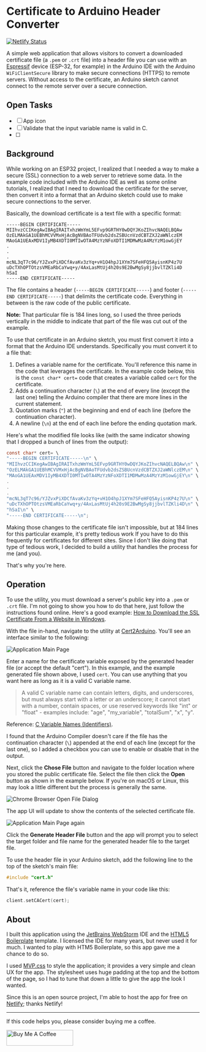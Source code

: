 # Certificate to Arduino Header Converter

[![Netlify Status](https://api.netlify.com/api/v1/badges/1cb13784-5016-476c-9036-57b4e78bca83/deploy-status)](https://app.netlify.com/sites/cert2arduino/deploys)

A simple web application that allows visitors to convert a downloaded certificate file (a `.pem` or `.crt` file) into a header file you can use with an [Espressif](https://www.espressif.com/) device (ESP-32, for example) in the Arduino IDE with the Arduino `WiFiClientSecure` library to make secure connections (HTTPS) to remote servers. Without access to the certificate, an Arduino sketch cannot connect to the remote server over a secure connection.

## Open Tasks

- [ ] App icon
- [ ] Validate that the input variable name is valid in C.
- [ ]

## Background

While working on an ESP32 project, I realized that I needed a way to make a secure (SSL) connection to a web server to retrieve some data. In the example code included with the Arduino IDE as well as some online tutorials, I realized that I need to download the certificate for the server, then convert it into a format that an Arduino sketch could use to make secure connections to the server.

Basically, the download certificate is a text file with a specific format:

```text
-----BEGIN CERTIFICATE-----
MIIhvzCCIKegAwIBAgIRAITxhzWmYmL5EFvp9GRTHY0wDQYJKoZIhvcNAQELBQAw
OzELMAkGA1UEBhMCVVMxHjAcBgNVBAoTFUdvb2dsZSBUcnVzdCBTZXJ2aWNlczEM
MAoGA1UEAxMDV1IyMB4XDTI0MTIwOTA4MzYzNFoXDTI1MDMwMzA4MzYzM1owGjEY
.
.
.
mcNL3qT7c96/YJZvxPiXDCfAvaKv3zYq+vH1O4hpJ1XYm7SFeHFQ5AyisnKP4z7U
uDcTXhOPTOtzsVMEaRbCaYwq+y/4AxLasMtUj4h20s9E2BwMgSy8jjbvlTZKli4D
hSaI
-----END CERTIFICATE-----
```

The file contains a header (`-----BEGIN CERTIFICATE-----`) and footer (`-----END CERTIFICATE-----`) that delimits the certificate code. Everything in between is the raw code of the public certificate.

**Note:** That particular file is 184 lines long, so I used the three periods vertically  in the middle to indicate that part of the file was cut out of the example.

To use that certificate in an Arduino sketch,  you must first convert it into a format that the Arduino IDE understands. Specifically you must convert it to a file that:

1. Defines a variable name for the certificate. You'll reference this name in the code that leverages the certificate. In the example code below, this is the `const char* cert=` code that creates a variable called `cert` for the certificate.
2. Adds a continuation character (`\`) at the end of every line (except the last one) telling the Arduino compiler that there are more lines in the current statement.
3. Quotation marks (`"`) at the beginning and end of each line (before the continuation character).
4. A newline (`\n`) at the end of each line before the ending quotation mark.

Here's what the modified file looks like (with the same indicator showing that I dropped a bunch of lines from the output):

```c
const char* cert= \
"-----BEGIN CERTIFICATE-----\n" \
"MIIhvzCCIKegAwIBAgIRAITxhzWmYmL5EFvp9GRTHY0wDQYJKoZIhvcNAQELBQAw\n" \
"OzELMAkGA1UEBhMCVVMxHjAcBgNVBAoTFUdvb2dsZSBUcnVzdCBTZXJ2aWNlczEM\n" \
"MAoGA1UEAxMDV1IyMB4XDTI0MTIwOTA4MzYzNFoXDTI1MDMwMzA4MzYzM1owGjEY\n" \
.
.
.
"mcNL3qT7c96/YJZvxPiXDCfAvaKv3zYq+vH1O4hpJ1XYm7SFeHFQ5AyisnKP4z7U\n" \
"uDcTXhOPTOtzsVMEaRbCaYwq+y/4AxLasMtUj4h20s9E2BwMgSy8jjbvlTZKli4D\n" \
"hSaI\n" \
"-----END CERTIFICATE-----\n";
```

Making those changes to the certificate file isn't impossible, but at 184 lines for this particular example, it's pretty tedious work If you have to do this frequently for certificates for different sites. Since I don't like doing that type of tedious work, I decided to build a utility that handles the process for me (and you).

That's why you're here.

## Operation

To use the utility, you must download a server's public key into a `.pem` or `.crt` file. I'm not going to show you how to do that here, just follow the instructions found online. Here's a good example: [How to Download the SSL Certificate From a Website in Windows](https://www.instructables.com/How-to-Download-the-SSL-Certificate-From-a-Website/).

With the file in-hand, navigate to the utility at [Cert2Arduino](https://cert2arduino.netlify.app/). You'll see an interface similar to the following:

![Application Main Page](images/figure-01.png)

Enter a name for the certificate variable exposed by the generated header file (or accept the default "cert"). In this example, and the example generated file shown above, I used `cert`. You can use anything that you want here as long as it is a valid C variable name.

> A valid C variable name can contain letters, digits, and underscores, but must always start with a letter or an underscore; it cannot start with a number, contain spaces, or use reserved keywords like "int" or "float" - examples include: "age", "my_variable", "totalSum", "x", "y".

Reference: [C Variable Names (Identifiers)](https://www.w3schools.com/c/c_variables_names.php).

I found that the Arduino Compiler doesn't care if the file has the continuation character (`\`) appended at the end of each line (except for the last one), so I added a checkbox you can use to enable or disable that in the output.

Next, click the **Chose File** button and navigate to the folder location where you stored the public certificate file. Select the file then click the **Open** button as shown in the example below. If you're on macOS or Linux, this may look a little different but the process is generally the same.

![Chrome Browser Open File Dialog](images/figure-02.png)

The app UI will update to show the contents of the selected certificate file.

![Application Main Page again](images/figure-03.png)

Click the <strong>Generate Header File</strong> button and the app will prompt you to select the target folder and file name for the generated header file to the target file.

To use the header file in your Arduino sketch, add the following line to the top of the sketch's main file:

```c
#include "cert.h"
```

That's it, reference the file's variable name in your code like this:

```c
client.setCACert(cert);
```


## About

I built this application using the [JetBrains WebStorm](https://www.jetbrains.com/webstorm/) IDE and the [HTML5 Boilerplate](https://html5boilerplate.com/) template. I licensed the IDE for many years, but never used it for much. I wanted to play with HTM5 Boilerplate, so this app gave me a chance to do so.

I used [MVP.css](https://github.com/andybrewer/mvp) to style the application; it provides a very simple and clean UX for the app. The stylesheet uses huge padding at the top and the bottom of the page, so I had to tune that down a little to give the app the look I wanted.

Since this is an open source project, I'm able to host the app for free on [Netlify](https://www.netlify.com/); thanks Netlify!

---

If this code helps you, please consider buying me a coffee.

<a href="https://www.buymeacoffee.com/johnwargo" target="_blank"><img src="https://cdn.buymeacoffee.com/buttons/default-orange.png" alt="Buy Me A Coffee" height="41" width="174"></a>


